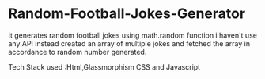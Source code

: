 # Random-Football-Jokes-Generator
It generates random  football jokes using math.random function i haven't use any API instead created an array of multiple jokes and fetched the array in accordance to random number generated.

Tech Stack used :Html,Glassmorphism CSS and Javascript

